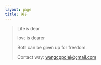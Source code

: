 ```yaml
---
layout: page
title: 关于
---
```


> Life is dear
>
> love is dearer
> 
> Both can be given up for freedom.
>
>
>
>
>
> Contact way: wangcppclei@gmail.com